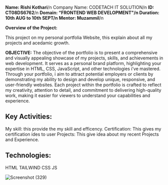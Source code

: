 **Name: Rishi Kothari**/n
Company Name: CODETACH IT SOLUTION/n
**ID: CT08DS6762**/n
**Domain: “FRONTEND WEB DEVELOPMENT"/n
Duration: 10th AUG to 10th SEPT/n
Mentor: Muzammil**/n

**Overview of the Project:**

This project on my personal portfolia Website, this explain about all my projects and acedamic growth.

**OBJECTIVE:**
The objective of the portfolio is to present a comprehensive and visually appealing showcase of my projects, skills, and achievements in web development.
It serves as a personal brand platform, highlighting your expertise in HTML, CSS, JavaScript, and other technologies i’ve mastered.
Through your portfolio, i aim to attract potential employers or clients by demonstrating my ability to design and develop unique, responsive, and user-friendly websites. 
Each project within the portfolio is crafted to reflect my creativity, attention to detail, and commitment to delivering high-quality work, making it easier for viewers to understand your capabilities and experience.

## Key Activities:
My skill: this provide the my skill and efficency.
Certification: This gives my certification ides to user
Projects: This give idea about my recent Projects and Experience.

## Technologies:
HTML
TAILWIND CSS
JS


![Screenshot (329)](https://github.com/user-attachments/assets/36843169-d83d-4932-8477-fa26558dff19)

